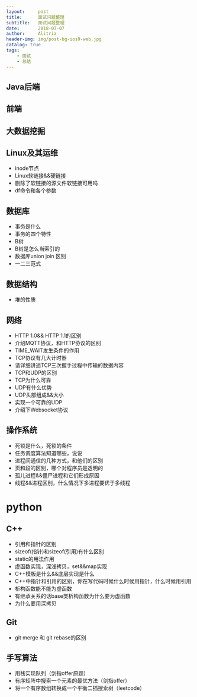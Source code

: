 ```yaml
---
layout:     post
title:      面试问题整理
subtitle:   面试问题整理
date:       2018-07-07
author:     Alitria
header-img: img/post-bg-ios9-web.jpg
catalog: true
tags:
    - 面试
    - 总结
---
```


## Java后端

## 前端

## 大数据挖掘

## Linux及其运维
- inode节点
- Linux软链接&&硬链接
- 删除了软链接的源文件软链接可用吗
- df命令和各个参数

## 数据库
- 事务是什么
- 事务的四个特性
- B树
- B树是怎么当索引的
- 数据库union join 区别
- 一二三范式

## 数据结构
- 堆的性质


## 网络
- HTTP 1.0&& HTTP 1.1的区别
- 介绍MQTT协议，和HTTP协议的区别
- TIME_WAIT发生条件的作用
- TCP协议有几大计时器
- 请详细讲述TCP三次握手过程中传输的数据内容
- TCP和UDP的区别
- TCP为什么可靠
- UDP有什么优势
- UDP头部组成&&大小
- 实现一个可靠的UDP
- 介绍下Websocket协议

## 操作系统
- 死锁是什么，死锁的条件
- 任务调度算法知道哪些，说说
- 进程间通信的几种方式，和他们的区别
- 页和段的区别，哪个对程序员是透明的
- 孤儿进程&&僵尸进程和它们形成原因
- 线程&&进程区别，什么情况下多进程要优于多线程


# python

## C++
- 引用和指针的区别
- sizeof(指针)和sizeof(引用)有什么区别
- static的用法作用
- 虚函数实现，深浅拷贝，set&&map实现
- C++模板是什么&&底层实现是什么
- C++中指针和引用的区别，你在写代码时候什么时候用指针，什么时候用引用
- 析构函数能不能为虚函数
- 有继承关系的话base类析构函数为什么要为虚函数
- 为什么要用深拷贝

## Git
- git merge 和 git rebase的区别

## 手写算法
- 用栈实现队列（剑指offer原题）
- 有序矩阵中搜索一个元素的最优方法（剑指offer）
- 将一个有序数组转换成一个平衡二插搜索树（leetcode）
